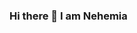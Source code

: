 ### Hi there 👋 I am __Nehemia__

<!--
**Nehemia51/Nehemia51** is a ✨ _special_ ✨ repository because its `README.md` (this file) appears on your GitHub profile.

Here are some ideas to get you started:


![](https://komarev.com/ghpvc/?username=Nehemia51)


![Github Statistics](https://github-readme-stats.vercel.app/api?username=Nehemia51&count_private=true&show_icons=true)

